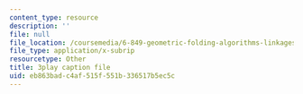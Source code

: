 ```yaml
---
content_type: resource
description: ''
file: null
file_location: /coursemedia/6-849-geometric-folding-algorithms-linkages-origami-polyhedra-fall-2012/eb863badc4af515f551b336517b5ec5c_M8Jn9JdzoHU.srt
file_type: application/x-subrip
resourcetype: Other
title: 3play caption file
uid: eb863bad-c4af-515f-551b-336517b5ec5c
---
```

